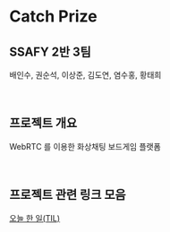 # Catch Prize

## SSAFY 2반 3팀

배인수, 권순석, 이상준, 김도연, 염수홍, 황태희

<br>

## 프로젝트 개요

WebRTC 를 이용한 화상채팅 보드게임 플랫폼

<br>

## 프로젝트 관련 링크 모음

[오늘 한 일(TIL)](./TIL.md)
